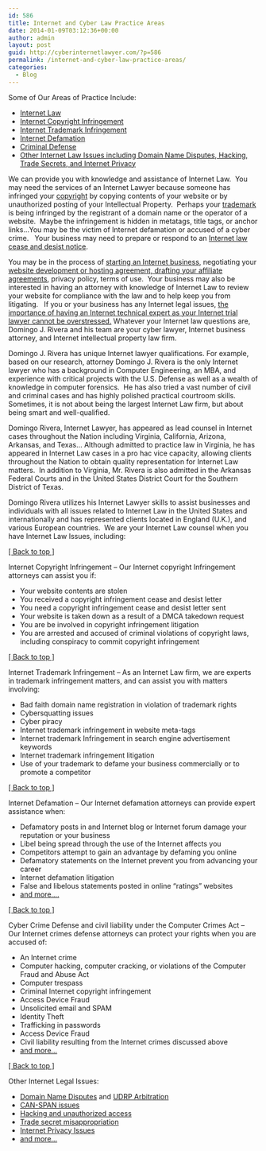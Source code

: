 ```yaml
---
id: 586
title: Internet and Cyber Law Practice Areas
date: 2014-01-09T03:12:36+00:00
author: admin
layout: post
guid: http://cyberinternetlawyer.com/?p=586
permalink: /internet-and-cyber-law-practice-areas/
categories:
  - Blog
---
```

Some of Our Areas of Practice Include:

  *  <a href="../#We%20are%20Internet%20Lawyers" target="_blank"  rel="nofollow" >Internet Law</a>
  *  <a href="../#Internet%20Copyright%20Infringement" target="_blank"  rel="nofollow" >Internet Copyright Infringement</a>
  *  <a href="../#Internet%20Trademark%20Infringement" target="_blank"  rel="nofollow" >Internet Trademark Infringement</a>
  *  <a href="../#Internet%20Defamation" target="_blank"  rel="nofollow" >Internet Defamation</a>
  *  <a href="../#Cyber%20Crime%20Defense" target="_blank"  rel="nofollow" >Criminal Defense</a>
  *  <a href="../#Other%20Internet%20Law%20Issues" target="_blank"  rel="nofollow" >Other Internet Law Issues including Domain Name Disputes, Hacking, Trade Secrets, and Internet Privacy</a>

<a name="We are Internet Lawyers"></a>We can provide you with knowledge and assistance of Internet Law.  You may need the services of an Internet Lawyer because someone has infringed your <a href="http://www.cyberinternetlawyer.com/Copyright.html" target="_blank"  rel="nofollow" >copyright</a> by copying contents of your website or by unauthorized posting of your Intellectual Property.  Perhaps your <a href="http://www.cyberinternetlawyer.com/Trademark.html" target="_blank"  rel="nofollow" >trademark</a> is being infringed by the registrant of a domain name or the operator of a website.  Maybe the infringement is hidden in metatags, title tags, or anchor links&#8230;You may be the victim of Internet defamation or accused of a cyber crime.   Your business may need to prepare or respond to an  <a href="http://www.cyberinternetlawyer.com/Cease_and_Desist_Letter.html" target="_blank"  rel="nofollow" >Internet law cease and desist notice</a>.

You may be in the process of  <a href="http://www.cyberinternetlawyer.com/Internet_Website_Startup.html" target="_blank"  rel="nofollow" >starting an Internet business</a>, negotiating your <a href="http://www.cyberinternetlawyer.com/Internet_Contracts.html" target="_blank"  rel="nofollow" >website development or hosting agreement, drafting your affiliate agreements</a>, privacy policy, terms of use.  Your business may also be interested in having an attorney with knowledge of Internet Law to review your website for compliance with the law and to help keep you from litigating.   If you or your business has any Internet legal issues, <a href="http://www.cyberinternetlawyer.com/Internet_Trial_Attorney.html" target="_blank"  rel="nofollow" >the importance of having an Internet technical expert as your Internet trial lawyer cannot be overstressed.</a> Whatever your Internet law questions are, Domingo J. Rivera and his team are your cyber lawyer, Internet business attorney, and Internet intellectual property law firm.

Domingo J. Rivera has unique Internet lawyer qualifications. For example, based on our research, attorney Domingo J. Rivera is the only Internet lawyer who has a background in Computer Engineering, an MBA, and experience with critical projects with the U.S. Defense as well as a wealth of knowledge in computer forensics.  He has also tried a vast number of civil and criminal cases and has highly polished practical courtroom skills.  Sometimes, it is not about being the largest Internet Law firm, but about being smart and well-qualified.

Domingo Rivera, Internet Lawyer, has appeared as lead counsel in Internet cases throughout the Nation including Virginia, California, Arizona, Arkansas, and Texas&#8230; Although admitted to practice law in Virginia, he has appeared in Internet Law cases in a pro hac vice capacity, allowing clients throughout the Nation to obtain quality representation for Internet Law matters.  In addition to Virginia, Mr. Rivera is also admitted in the Arkansas Federal Courts and in the United States District Court for the Southern District of Texas.

Domingo Rivera utilizes his Internet Lawyer skills to assist businesses and individuals with all issues related to Internet Law in the United States and internationally and has represented clients located in England (U.K.), and various European countries.  We are your Internet Law counsel when you have Internet Law Issues, including:

<a href="../#Top%20of%20Page" target="_blank"  rel="nofollow" >[ </a>  <a href="../#Top%20of%20Page" target="_blank"  rel="nofollow" >Back to top ]</a>

<a href="http://www.cyberinternetlawyer.com/Copyright_Infringement.html" name="Internet Copyright Infringement" target="_blank"  rel="nofollow" ></a> Internet Copyright Infringement &#8211; Our Internet copyright Infringement attorneys can assist you if:

  * Your website contents are stolen
  * You received a copyright infringement cease and desist letter
  * You need a copyright infringement cease and desist letter sent
  * Your website is taken down as a result of a DMCA takedown request
  * You are be involved in copyright infringement litigation
  * You are arrested and accused of criminal violations of copyright laws, including conspiracy to commit copyright infringement

<a href="../#Top%20of%20Page" target="_blank"  rel="nofollow" >[ </a>  <a href="../#Top%20of%20Page" target="_blank"  rel="nofollow" >Back to top ]</a>

<a href="http://www.cyberinternetlawyer.com/Trademark_Infringement.html" name="Internet Trademark Infringement" target="_blank"  rel="nofollow" ></a> Internet Trademark Infringement &#8211; As an Internet Law firm, we are experts in trademark infringement matters, and can assist you with matters involving:

  * Bad faith domain name registration in violation of trademark rights
  * Cybersquatting issues
  * Cyber piracy
  * Internet trademark infringement in website meta-tags
  * Internet trademark Infringement in search engine advertisement keywords
  * Internet trademark infringement litigation
  * Use of your trademark to defame your business commercially or to promote a competitor

<a href="../#Top%20of%20Page" target="_blank"  rel="nofollow" >[ </a>  <a href="../#Top%20of%20Page" target="_blank"  rel="nofollow" >Back to top ]</a>

<a href="http://www.cyberinternetlawyer.com/Online_Defamation.html" name="Internet Defamation" target="_blank"  rel="nofollow" ></a> Internet Defamation &#8211; Our Internet defamation attorneys can provide expert assistance when:

  * Defamatory posts in and Internet blog or Internet forum damage your reputation or your business
  * Libel being spread through the use of the Internet affects you
  * Competitors attempt to gain an advantage by defaming you online
  * Defamatory statements on the Internet prevent you from advancing your career
  * Internet defamation litigation
  * False and libelous statements posted in online &#8220;ratings&#8221; websites
  *  <a href="http://www.cyberdefamationlawyer.com/" target="_blank" rel="nofollow" >and more&#8230;.</a>

<a href="../#Top%20of%20Page" target="_blank"  rel="nofollow" >[ </a>  <a href="../#Top%20of%20Page" target="_blank"  rel="nofollow" >Back to top ]</a>

<a href="http://www.cyberinternetlawyer.com/Computer_Crimes.html" name="Cyber Crime Defense" target="_blank"  rel="nofollow" ></a> Cyber Crime Defense and civil liability under the Computer Crimes Act &#8211; Our Internet crimes defense attorneys can protect your rights when you are accused of:

  * An Internet crime
  * Computer hacking, computer cracking, or violations of the Computer Fraud and Abuse Act
  * Computer trespass
  * Criminal Internet copyright infringement
  * Access Device Fraud
  * Unsolicited email and SPAM
  * Identity Theft
  * Trafficking in passwords
  * Access Device Fraud
  * Civil liability resulting from the Internet crimes discussed above
  *  <a href="http://www.cyber-crime-defense.com/" target="_blank"  rel="nofollow" >and more&#8230;</a>

<a href="../#Top%20of%20Page" target="_blank"  rel="nofollow" >[ </a>  <a href="../#Top%20of%20Page" target="_blank"  rel="nofollow" >Back to top ]</a>

<a name="Other Internet Law Issues"></a>Other Internet Legal Issues:

  *  <a href="http://www.cyberinternetlawyer.com/Domain_Name_Disputes.html" target="_blank"  rel="nofollow" >Domain Name Disputes</a> and  <a href="http://www.cyberinternetlawyer.com/Uniform_Domain_Name_Dispute_Resolution_UDRP.html" target="_blank"  rel="nofollow" >UDRP Arbitration</a>
  *  <a href="http://www.cyberinternetlawyer.com/Commercial_Email_Spam.html" target="_blank"  rel="nofollow" >CAN-SPAN issues</a>
  *  <a href="http://www.cyberinternetlawyer.com/Hacking_Unauthorized_Access.html" target="_blank"  rel="nofollow" >Hacking and unauthorized access</a>
  *  <a href="http://www.cyberinternetlawyer.com/Misappropriation_of_Trade_Secrets.html" target="_blank"  rel="nofollow" >Trade secret misappropriation </a>
  *  <a href="http://www.cyberinternetlawyer.com/Internet_Privacy.html" target="_blank"  rel="nofollow" >Internet Privacy Issues</a>
  *  <a href="http://www.internet-lawyer.org/" target="_blank"  rel="nofollow" >and more&#8230;</a>